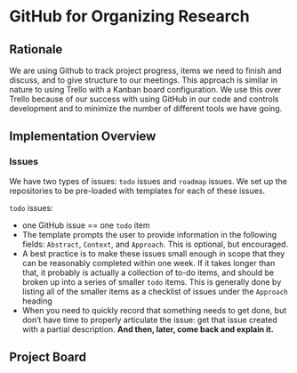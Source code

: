 # GitHub for Organizing Research

## Rationale
We are using Github to track project progress, items we need to finish and discuss, and to give structure to our meetings. This approach is similar in nature to using Trello with a Kanban board configuration. We use this over Trello because of our success with using GitHub in our code and controls development and to minimize the number of different tools we have going.

## Implementation Overview

### Issues

We have two types of issues: `todo` issues and `roadmap` issues. We set up the repositories to be pre-loaded with templates for each of these issues.

`todo` issues: 
- one GitHub issue == one `todo` item
- The template prompts the user to provide information in the following fields: `Abstract`, `Context`, and `Approach`. This is optional, but encouraged.
- A best practice is to make these issues small enough in scope that they can be reasonably completed within one week. If it takes longer than that, it probably is actually a collection of to-do items, and should be broken up into a series of smaller `todo` items. This is generally done by listing all of the smaller items as a checklist of issues under the `Approach` heading
- When you need to quickly record that something needs to get done, but don’t have time to properly articulate the issue: get that issue created with a partial description. **And then, later, come back and explain it.**


## Project Board


